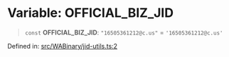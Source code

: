 # Variable: OFFICIAL\_BIZ\_JID

> `const` **OFFICIAL\_BIZ\_JID**: `"16505361212@c.us"` = `'16505361212@c.us'`

Defined in: [src/WABinary/jid-utils.ts:2](https://github.com/Fokusdotid/Baileys/blob/eb819228f591f9a29a091aefc3a8c91a38d77089/src/WABinary/jid-utils.ts#L2)
